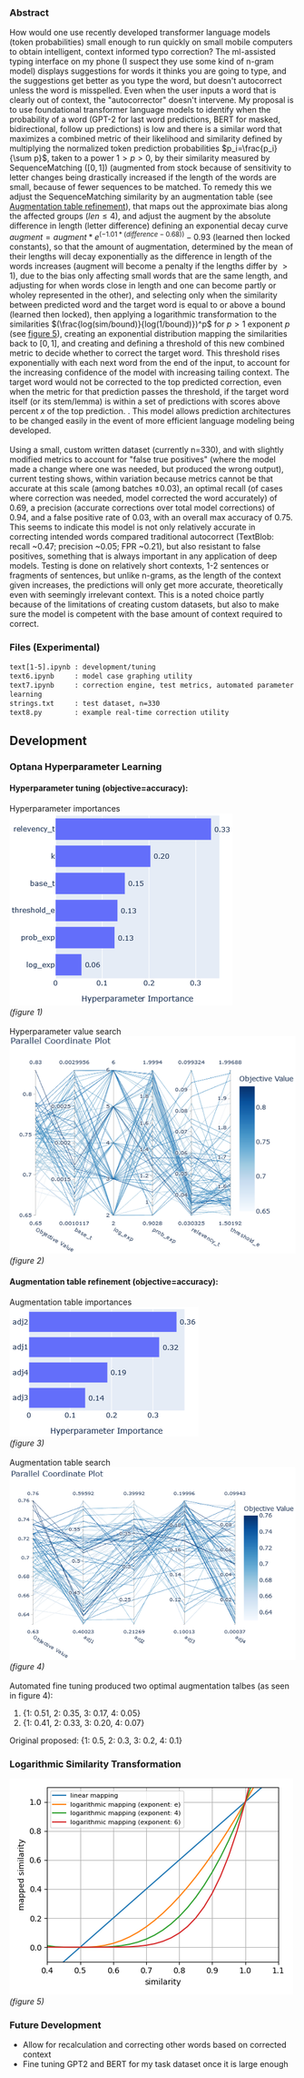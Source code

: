  ### Abstract
How would one use recently developed transformer language models (token probabilities) small enough to run quickly on small mobile computers to obtain intelligent, context informed typo correction? The ml-assisted typing interface on my phone (I suspect they use some kind of n-gram model) displays suggestions for words it thinks you are going to type, and the suggestions get better as you type the word, but doesn't autocorrect unless the word is misspelled. Even when the user inputs a word that is clearly out of context, the "autocorrector" doesn't intervene. My proposal is to use foundational transformer language models to identify when the probability of a word (GPT-2 for last word predictions, BERT for masked, bidirectional, follow up predictions) is low and there is a similar word that maximizes a combined metric of their likelihood and similarity defined by multiplying the normalized token prediction probabilities $p_i=\frac{p_i}{\sum p}$, taken to a power $1>p>0$, by their similarity measured by SequenceMatching ($[0, 1]$) (augmented from stock because of sensitivity to letter changes being drastically increased if the length of the words are small, because of fewer sequences to be matched. To remedy this we adjust the SequenceMatching similarity by an augmentation table (see [Augmentation table refinement](https://github.com/mcodepreneur/text/blob/main/README.md#augmentation-table-refinement-objectiveaccuracy)), that maps out the approximate bias along the affected groups ($len\leq4$), and adjust the augment by the absolute difference in length (letter difference) defining an exponential decay curve $augment=augment * e^{(-1.01*(difference-0.68))}-0.93$ (learned then locked constants), so that the amount of augmentation, determined by the mean of their lengths will decay exponentially as the difference in length of the words increases (augment will become a penalty if the lengths differ by $>1$), due to the bias only affecting small words that are the same length, and adjusting for when words close in length and one can become partly or wholey represented in the other), and selecting only when the similarity between predicted word and the target word is equal to or above a bound (learned then locked), then applying a logarithmic transformation to the similarities $(\frac{log(sim/bound)}{log(1/bound)})^p$ for $p>1$ exponent $p$ (see [figure 5](https://github.com/mcodepreneur/text/tree/main#logarithmic-similarity-transformation)), creating an exponential distribution mapping the similarities back to $[0, 1]$, and creating and defining a threshold of this new combined metric to decide whether to correct the target word. This threshold rises exponentially with each next word from the end of the input, to account for the increasing confidence of the model with increasing tailing context. The target word would not be corrected to the top predicted correction, even when the metric for that prediction passes the threshold, if the target word itself (or its stem/lemma) is within a set of predictions with scores above percent $x$ of the top prediction. . This model allows prediction architectures to be changed easily in the event of more efficient language modeling being developed.\
\
Using a small, custom written dataset (currently n=330), and with slightly modified metrics to account for "false true positives" (where the model made a change where one was needed, but produced the wrong output), current testing shows, within variation because metrics cannot be that accurate at this scale (among batches $\pm0.03$), an optimal recall (of cases where correction was needed, model corrected the word accurately) of 0.69, a precision (accurate corrections over total model corrections) of 0.94, and a false positive rate of 0.03, with an overall max accuracy of 0.75. This seems to indicate this model is not only relatively accurate in correcting intended words compared traditional autocorrect (TextBlob: recall ~0.47; precision ~0.05; FPR ~0.21), but also resistant to false positives, something that is always important in any application of deep models. Testing is done on relatively short contexts, 1-2 sentences or fragments of sentences, but unlike n-grams, as the length of the context given increases, the predictions will only get more accurate, theoretically even with seemingly irrelevant context. This is a noted choice partly because of the limitations of creating custom datasets, but also to make sure the model is competent with the base amount of context required to correct.
### Files (Experimental)
```
text[1-5].ipynb : development/tuning
text6.ipynb     : model case graphing utility
text7.ipynb     : correction engine, test metrics, automated parameter learning
strings.txt     : test dataset, n=330
text8.py        : example real-time correction utility
```
## Development
### Optana Hyperparameter Learning
#### Hyperparameter tuning (objective=accuracy):
Hyperparameter importances\
![accuracy hyperparameter importances](https://github.com/mcodepreneur/text/blob/main/figures/accuracy_importance.png)\
*(figure 1)*\
\
Hyperparameter value search\
![accuracy hyperparameter search](https://github.com/mcodepreneur/text/blob/main/figures/accuracy_values.png)\
*(figure 2)*
#### Augmentation table refinement (objective=accuracy):
Augmentation table importances\
![augmentation table value importances](https://github.com/mcodepreneur/text/blob/main/figures/adjustment_importance.png)\
*(figure 3)*\
\
Augmentation table search\
![augmentation value search](https://github.com/mcodepreneur/text/blob/main/figures/adjustment_values.png)\
*(figure 4)*\
\
Automated fine tuning produced two optimal augmentation talbes (as seen in figure 4):
1. {1: 0.51, 2: 0.35, 3: 0.17, 4: 0.05}
2. {1: 0.41, 2: 0.33, 3: 0.20, 4: 0.07}
   
Original proposed: {1: 0.5, 2: 0.3, 3: 0.2, 4: 0.1}
### Logarithmic Similarity Transformation
![exponential logarithmic mappings](https://github.com/mcodepreneur/text/blob/main/figures/simmap.png)\
*(figure 5)*

### Future Development
* Allow for recalculation and correcting other words based on corrected context
* Fine tuning GPT2 and BERT for my task dataset once it is large enough
